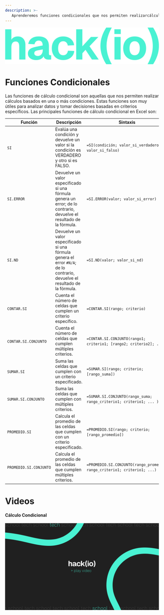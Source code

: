 ```yaml
---
description: >-
   Aprenderemos funciones condicionales que nos permiten realizarcálculos basados en una o más condiciones, facilitando el análisis de datos y la toma de decisiones. 
---
```


<div style="text-align: center;">
  <img src="https://github.com/Hack-io-Data/Imagenes/blob/main/01-LogosHackio/logo_celeste@4x.png?raw=true" alt="esquema" />
</div>



# Funciones Condicionales

Las funciones de cálculo condicional son aquellas que nos permiten realizar cálculos basados en una o más condiciones. Estas funciones son muy útiles para analizar datos y tomar decisiones basadas en criterios específicos. Las principales funciones de cálculo condicional en Excel son:

| Función                | Descripción                                                                             | Sintaxis                                                            | Ejemplo                                                         |
|------------------------|-----------------------------------------------------------------------------------------|---------------------------------------------------------------------|-----------------------------------------------------------------|
| `SI`             | Evalúa una condición y devuelve un valor si la condición es VERDADERO y otro si es FALSO.| `=SI(condición; valor_si_verdadero; valor_si_falso)`                 | `=SI(A1 > 10; "Mayor que 10"; "Menor o igual a 10")`             |
| `SI.ERROR`    | Devuelve un valor especificado si una fórmula genera un error; de lo contrario, devuelve el resultado de la fórmula. | `=SI.ERROR(valor; valor_si_error)`                                  | `=SI.ERROR(A1/B1; "Error en la división")`                       |
| `SI.ND`        | Devuelve un valor especificado si una fórmula genera el error `#N/A`; de lo contrario, devuelve el resultado de la fórmula. | `=SI.ND(valor; valor_si_nd)`                                        | `=SI.ND(BUSCARH("D", A1:D4, 3, FALSO); "Producto no encontrado")`|
| `CONTAR.SI`   | Cuenta el número de celdas que cumplen un criterio específico.                           | `=CONTAR.SI(rango; criterio)`                                       | `=CONTAR.SI(A1:A10; ">10")`                                      |
| `CONTAR.SI.CONJUNTO` | Cuenta el número de celdas que cumplen múltiples criterios.                       | `=CONTAR.SI.CONJUNTO(rango1; criterio1; [rango2; criterio2]; ...)`  | `=CONTAR.SI.CONJUNTO(A1:A10; ">10"; B1:B10; "<5")`               |
| `SUMAR.SI`      | Suma las celdas que cumplen con un criterio especificado.                                | `=SUMAR.SI(rango; criterio; [rango_suma])`                          | `=SUMAR.SI(A1:A10; ">5")`                                        |
| `SUMAR.SI.CONJUNTO` | Suma las celdas que cumplen con múltiples criterios.                               | `=SUMAR.SI.CONJUNTO(rango_suma; rango_criterio1; criterio1; ... )`  | `=SUMAR.SI.CONJUNTO(B1:B10; A1:A10; ">5"; C1:C10; "<10")`        |
| `PROMEDIO.SI`  | Calcula el promedio de las celdas que cumplen con un criterio especificado.           | `=PROMEDIO.SI(rango; criterio; [rango_promedio])`                   | `=PROMEDIO.SI(A1:A10; ">5")`                                     |
| `PROMEDIO.SI.CONJUNTO`  | Calcula el promedio de las celdas que cumplen múltiples criterios.            | `=PROMEDIO.SI.CONJUNTO(rango_promedio; rango_criterio1; criterio1; ...)` | `=PROMEDIO.SI.CONJUNTO(B1:B10; A1:A10; ">5"; C1:C10; "<10")`    |



# Videos

#### Cálculo Condicional
<div align="center">
  <a href="https://vimeo.com/969857760/5f70f3804f?share=copy">
    <img src="https://github.com/Hack-io-Data/Imagenes/blob/main/01-LogosHackio/Cabecera%20video%20Gitbook%20Hackio.png?raw=true" alt="Métodos listas" />
  </a>
</div>